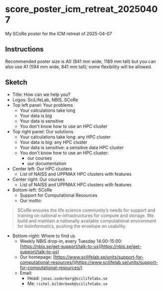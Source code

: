 # score_poster_icm_retreat_20250407

My SCoRe poster for the ICM retreat of 2025-04-07 

## Instructions

Recommended poster size is A0 (841 mm wide, 1189 mm tall) but you can also use A1 (594 mm wide, 841 mm tall); some flexibility will be allowed.

## Sketch

- Title: How can we help you?
- Logos: SciLifeLab, NBIS, SCoRe
- Top left panel: Your problems
    - Your calculations take long
    - Your data is big
    - Your data is sensitive
    - You don't know how to use an HPC cluster
- Top right panel: Our solutions
    - Your calculations take long: any HPC cluster
    - Your data is big: any HPC cluster
    - Your data is sensitive: a sensitive data HPC cluster
    - You don't know how to use an HPC cluster: 
        - our courses
        - our documentation
- Center left: Our HPC clusters
    - List of NAISS and UPPMAX HPC clusters with features
- Center right: Our courses
    - List of NAISS and UPPMAX HPC clusters with features
- Bottom-left: SCoRe
    - Support for Computational Resources
    - Our motto:

> SCoRe ensures the life science community’s needs for support and training
> on national e-infrastructures for compute and storage.
> We build and maintain a nationally available computational environment
> for bioinformatics, pushing the envelope on usability.

- Bottom-right: Where to find us
    - Weekly NBIS drop-in, every Tuesday 14:00-15:00: 
      [https://nbis.se/get-support/talk-to-us](https://nbis.se/get-support/talk-to-us)
    - Our homepage: 
      [https://www.scilifelab.se/units/support-for-computational-resources/](https://www.scilifelab.se/units/support-for-computational-resources/)
    - Email: 
        - Head: `jonas.soderberg@scilifelabx.se`
        - Me: `richel.bilderbeek@scilifelabx.se`






